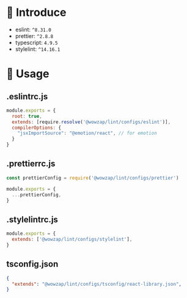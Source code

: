 # 🎉 Introduce

- eslint: `^8.31.0`
- prettier: `^2.8.8`
- typescript: `4.9.5`
- stylelint: `^14.16.1`

# 🔨 Usage

## .eslintrc.js

```js
module.exports = {
  root: true,
  extends: [require.resolve('@wowzap/lint/configs/eslint')],
  compilerOptions: {
    "jsxImportSource": "@emotion/react", // for emotion
  }
}
```

## .prettierrc.js

```js
const prettierConfig = require('@wowzap/lint/configs/prettier')

module.exports = {
  ...prettierConfig,
}
```

## .stylelintrc.js

```js
module.exports = {
  extends: ['@wowzap/lint/configs/stylelint'],
}
```

## tsconfig.json

```json
{
  "extends": "@wowzap/lint/configs/tsconfig/react-library.json",
}
```
